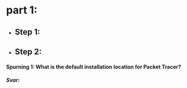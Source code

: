 # part 1:
* ##  Step 1:  
* ##  Step 2:  
 #### Spurning 1: What is the default installation location for Packet Tracer?  
 ##### Svar:
